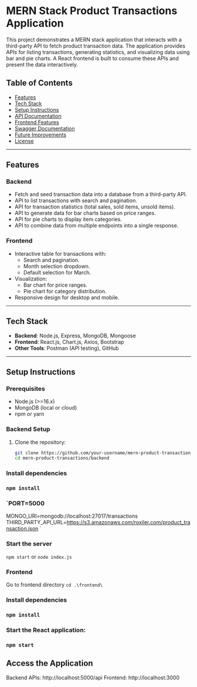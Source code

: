 # MERN Stack Product Transactions Application

This project demonstrates a MERN stack application that interacts with a third-party API to fetch product transaction data. The application provides APIs for listing transactions, generating statistics, and visualizing data using bar and pie charts. A React frontend is built to consume these APIs and present the data interactively.

## Table of Contents
- [Features](#features)
- [Tech Stack](#tech-stack)
- [Setup Instructions](#setup-instructions)
- [API Documentation](#api-documentation)
- [Frontend Features](#frontend-features)
- [Swagger Documentation](#swagger-documentation)
- [Future Improvements](#future-improvements)
- [License](#license)

---

## Features
### Backend
- Fetch and seed transaction data into a database from a third-party API.
- API to list transactions with search and pagination.
- API for transaction statistics (total sales, sold items, unsold items).
- API to generate data for bar charts based on price ranges.
- API for pie charts to display item categories.
- API to combine data from multiple endpoints into a single response.

### Frontend
- Interactive table for transactions with:
  - Search and pagination.
  - Month selection dropdown.
  - Default selection for March.
- Visualization:
  - Bar chart for price ranges.
  - Pie chart for category distribution.
- Responsive design for desktop and mobile.

---

## Tech Stack
- **Backend**: Node.js, Express, MongoDB, Mongoose
- **Frontend**: React.js, Chart.js, Axios, Bootstrap
- **Other Tools**: Postman (API testing), GitHub

---

## Setup Instructions

### Prerequisites
- Node.js (>=16.x)
- MongoDB (local or cloud)
- npm or yarn

### Backend Setup
1. Clone the repository:
   ```bash
   git clone https://github.com/your-username/mern-product-transactions.git
   cd mern-product-transactions/backend

### Install dependencies
### `npm install`
### `PORT=5000
MONGO_URI=mongodb://localhost:27017/transactions
THIRD_PARTY_API_URL=https://s3.amazonaws.com/roxiler.com/product_transaction.json
`
### Start the server
`npm start`
or
`node index.js`

### Frontend
Go to frontend directory
`cd .\frontend\`
### Install dependencies
### `npm install`
### Start the React application:
### `npm start`
## Access the Application
Backend APIs: http://localhost:5000/api
Frontend: http://localhost:3000
